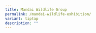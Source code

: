 ```yaml
---
title: Mandai Wildlife Group
permalink: /mandai-wildlife-exhibition/
variant: tiptap
description: ""
---
```

